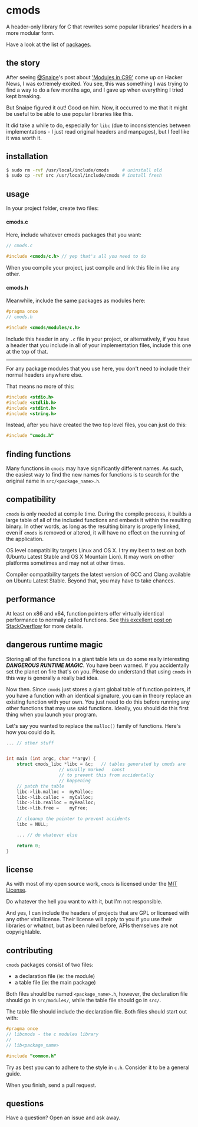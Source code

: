cmods
=====

A header-only library for C that rewrites some popular
libraries' headers in a more modular form.

Have a look at the list of [packages](./PACKAGES.md).

the story
---------

After seeing [@Snaipe](https://github.com/Snaipe)'s post about
['Modules in C99'](http://snaipe.me/c/modules-in-c99/) come up
on Hacker News, I was extremely excited. You see, this was
something I was trying to find a way to do a few months ago,
and I gave up when everything I tried kept breaking.

But Snaipe figured it out! Good on him. Now, it occurred to me
that it might be useful to be able to use popular libraries
like this.

It did take a while to do, especially for `libc` (due to
inconsistencies between implementations - I just read
original headers and manpages), but I feel like it was worth it.

installation
------------

```bash
$ sudo rm -rvf /usr/local/include/cmods		# uninstall old
$ sudo cp -rvf src /usr/local/include/cmods	# install fresh
```

usage
-----

In your project folder, create two files:

#### cmods.c

Here, include whatever cmods packages that you want:

```c
// cmods.c

#include <cmods/c.h> // yep that's all you need to do
```

When you compile your project, just compile and link
this file in like any other.

#### cmods.h

Meanwhile, include the same packages as modules here:

```c
#pragma once
// cmods.h

#include <cmods/modules/c.h>
```

Include this header in any `.c` file in your project,
or alternatively, if you have a header that you
include in all of your implementation files, include
this one at the top of that.

---

For any package modules that you use here, you don't
need to include their normal headers anywhere else.

That means no more of this:

```c
#include <stdio.h>
#include <stdlib.h>
#include <stdint.h>
#include <string.h>
```

Instead, after you have created the two top level
files, you can just do this:

```c
#include "cmods.h"
```

finding functions
-----------------

Many functions in `cmods` may have significantly
different names. As such, the easiest way to find
the new names for functions is to search for the
original name in `src/<package_name>.h`.

compatibility
-------------

`cmods` is only needed at compile time. During the
compile process, it builds a large table of all of
the included functions and embeds it within the
resulting binary. In other words, as long as the
resulting binary is properly linked, even if
`cmods` is removed or altered, it will have no
effect on the running of the application.

OS level compatibility targets Linux and OS X. I
try my best to test on both (Ubuntu Latest Stable
and OS X Mountain Lion). It may work on other
platforms sometimes and may not at other times.

Compiler compatibility targets the latest version
of GCC and Clang available on Ubuntu Latest Stable.
Beyond that, you may have to take chances.

performance
-----------

At least on x86 and x64, function pointers offer
virtually identical performance to normally
called functions. See [this excellent post
on StackOverflow](http://stackoverflow.com/questions/2438539/does-function-pointer-make-the-program-slow)
for more details.

dangerous runtime magic
-----------------------

Storing all of the functions in a giant table
lets us do some really interesting ***DANGEROUS RUNTIME
MAGIC***. You have been warned. If you accidentally
set the planet on fire that's on you. Please do
understand that using `cmods` in this way is
generally a really bad idea.

Now then. Since `cmods` just stores a giant global
table of function pointers, if you have a function
with an identical signature, you can in theory replace
an existing function with your own. You just need
to do this before running any other functions that
may use said functions. Ideally, you should do this
first thing when you launch your program.

Let's say you wanted to replace the `malloc()` family
of functions. Here's how you could do it.

```c
... // other stuff


int main (int argc, char **argv) {
	struct cmods_libc *libc = &c;	// tables generated by cmods are
					// usually marked   const
					// to prevent this from accidentally
					// happening
	// patch the table
	libc->lib.malloc =	myMalloc;
	libc->lib.calloc =	myCalloc;
	libc->lib.realloc =	myRealloc;
	libc->lib.free =	myFree;

	// cleanup the pointer to prevent accidents
	libc = NULL;

	...	// do whatever else

	return 0;
}
```

license
-------

As with most of my open source work, `cmods` is
licensed under the [MIT License](./LICENSE).

Do whatever the hell you want to with it, but
I'm not responsible.

And yes, I can include the headers of projects
that are GPL or licensed with any other viral
license. Their license will apply to you if
you use their libraries or whatnot, but as been
ruled before, APIs themselves are not copyrightable.

contributing
------------

`cmods` packages consist of two files:

 - a declaration file (ie: the module)
 - a table file (ie: the main package)

Both files should be named `<package_name>.h`,
however, the declaration file should go in
`src/modules/`, while the table file should go
in `src/`.

The table file should include the declaration file.
Both files should start out with:

```c
#pragma once
// libcmods - the c modules library
//
// lib<package_name>

#include "common.h"
```

Try as best you can to adhere to the style in
`c.h`. Consider it to be a general guide.

When you finish, send a pull request.

questions
---------

Have a question? Open an issue and ask away.
